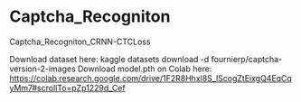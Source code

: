 # Captcha_Recogniton
Captcha_Recogniton_CRNN-CTCLoss

Download dataset here: kaggle datasets download -d fournierp/captcha-version-2-images
Download model.pth on Colab here: https://colab.research.google.com/drive/1F2R8Hhxl8S_lScogZtEixgQ4EqCqyMm7#scrollTo=pZp1229d_Cef
